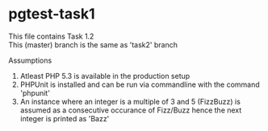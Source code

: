 pgtest-task1
============

This file contains Task 1.2<br/>
This (master) branch is the same as 'task2' branch<br/>


Assumptions<br/>
1. Atleast PHP 5.3 is available in the production setup<br/>
2. PHPUnit is installed and can be run via commandline with the command 'phpunit'<br/>
3. An instance where an integer is a multiple of 3 and 5 (FizzBuzz) is assumed as a consecutive occurance of Fizz/Buzz hence the next integer is printed as 'Bazz'

